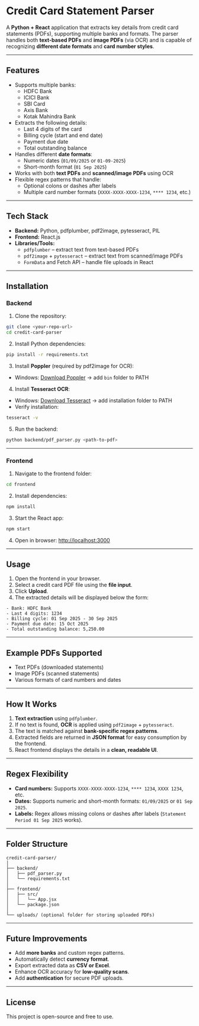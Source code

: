 # Credit Card Statement Parser

A **Python + React** application that extracts key details from credit card statements (PDFs), supporting multiple banks and formats. The parser handles both **text-based PDFs** and **image PDFs** (via OCR) and is capable of recognizing **different date formats** and **card number styles**.

---

## Features

- Supports multiple banks:
  - HDFC Bank
  - ICICI Bank
  - SBI Card
  - Axis Bank
  - Kotak Mahindra Bank
- Extracts the following details:
  - Last 4 digits of the card
  - Billing cycle (start and end date)
  - Payment due date
  - Total outstanding balance
- Handles different **date formats**:
  - Numeric dates (`01/09/2025` or `01-09-2025`)
  - Short-month format (`01 Sep 2025`)
- Works with both **text PDFs** and **scanned/image PDFs** using OCR
- Flexible regex patterns that handle:
  - Optional colons or dashes after labels
  - Multiple card number formats (`XXXX-XXXX-XXXX-1234`, `**** 1234`, etc.)

---

## Tech Stack

- **Backend:** Python, pdfplumber, pdf2image, pytesseract, PIL
- **Frontend:** React.js
- **Libraries/Tools:**  
  - `pdfplumber` – extract text from text-based PDFs  
  - `pdf2image` + `pytesseract` – extract text from scanned/image PDFs  
  - `FormData` and Fetch API – handle file uploads in React  

---

## Installation

### Backend

1. Clone the repository:

```bash
git clone <your-repo-url>
cd credit-card-parser
````

2. Install Python dependencies:

```bash
pip install -r requirements.txt
```

3. Install **Poppler** (required by pdf2image for OCR):

* Windows: [Download Poppler](http://blog.alivate.com.au/poppler-windows/) → add `bin` folder to PATH

4. Install **Tesseract OCR**:

* Windows: [Download Tesseract](https://github.com/UB-Mannheim/tesseract/wiki) → add installation folder to PATH
* Verify installation:

```bash
tesseract -v
```

5. Run the backend:

```bash
python backend/pdf_parser.py <path-to-pdf>
```

---

### Frontend

1. Navigate to the frontend folder:

```bash
cd frontend
```

2. Install dependencies:

```bash
npm install
```

3. Start the React app:

```bash
npm start
```

4. Open in browser: [http://localhost:3000](http://localhost:3000)

---

## Usage

1. Open the frontend in your browser.
2. Select a credit card PDF file using the **file input**.
3. Click **Upload**.
4. The extracted details will be displayed below the form:

```
- Bank: HDFC Bank
- Last 4 digits: 1234
- Billing cycle: 01 Sep 2025 - 30 Sep 2025
- Payment due date: 15 Oct 2025
- Total outstanding balance: 5,250.00
```

---

## Example PDFs Supported

* Text PDFs (downloaded statements)
* Image PDFs (scanned statements)
* Various formats of card numbers and dates

---

## How It Works

1. **Text extraction** using `pdfplumber`.
2. If no text is found, **OCR** is applied using `pdf2image` + `pytesseract`.
3. The text is matched against **bank-specific regex patterns**.
4. Extracted fields are returned in **JSON format** for easy consumption by the frontend.
5. React frontend displays the details in a **clean, readable UI**.

---

## Regex Flexibility

* **Card numbers:** Supports `XXXX-XXXX-XXXX-1234`, `**** 1234`, `XXXX 1234`, etc.
* **Dates:** Supports numeric and short-month formats: `01/09/2025` or `01 Sep 2025`.
* **Labels:** Regex allows missing colons or dashes after labels (`Statement Period 01 Sep 2025` works).

---

## Folder Structure

```
credit-card-parser/
│
├── backend/
│   ├── pdf_parser.py
│   └── requirements.txt
│
├── frontend/
│   ├── src/
│   │   └── App.jsx
│   └── package.json
│
└── uploads/ (optional folder for storing uploaded PDFs)
```

---

## Future Improvements

* Add **more banks** and custom regex patterns.
* Automatically detect **currency format**.
* Export extracted data as **CSV or Excel**.
* Enhance OCR accuracy for **low-quality scans**.
* Add **authentication** for secure PDF uploads.

---

## License

This project is open-source and free to use.

